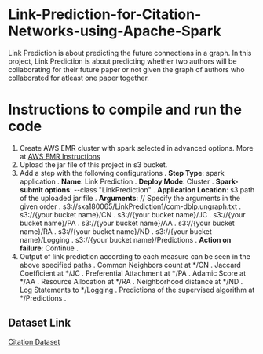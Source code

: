 # Link-Prediction-for-Citation-Networks-using-Apache-Spark
Link Prediction is about predicting the future connections in a graph. In this project, Link Prediction is about predicting whether two authors will be collaborating for their future paper or not given the graph of authors who collaborated for atleast one paper together.


# Instructions to compile and run the code
1. Create AWS EMR cluster with spark selected in advanced options. More at [AWS EMR Instructions](https://github.com/sahith/Link-Prediction-for-Citation-Networks-using-Apache-Spark)
2. Upload the jar file of this project in s3 bucket.
3. Add a step with the following configurations . 
	**Step Type**: spark application . 
	**Name**: Link Prediction . 
	**Deploy Mode**: Cluster . 
	**Spark-submit options**: --class "LinkPrediction" . 
	**Application Location**: s3 path of the uploaded jar file . 
	**Arguments**: // Specify the arguments in the given order . 
		s3://sxa180065/LinkPrediction1/com-dblp.ungraph.txt . 
		s3://{your bucket name}/CN . 
		s3://{your bucket name}/JC . 
		s3://{your bucket name}/PA . 
		s3://{your bucket name}/AA . 
		s3://{your bucket name}/RA . 
		s3://{your bucket name}/ND . 
		s3://{your bucket name}/Logging . 
		s3://{your bucket name}/Predictions . 
	**Action on failure**: Continue . 
4. Output of link prediction according to each measure can be seen in the above specified paths . 
	Common Neighbors count at */CN . 
	Jaccard Coefficient at */JC . 
	Preferential Attachment at */PA . 
	Adamic Score at */AA . 
	Resource Allocation at */RA . 
	Neighborhood distance at */ND . 
	Log Statements to */Logging . 
	Predictions of the supervised algorithm at */Predictions . 


## Dataset Link
[Citation Dataset](https://snap.stanford.edu/data/com-DBLP.html)
